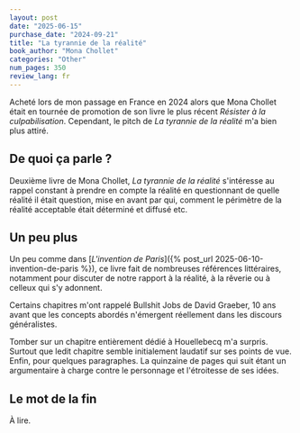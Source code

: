 ```yaml
---
layout: post
date: "2025-06-15"
purchase_date: "2024-09-21"
title: "La tyrannie de la réalité"
book_author: "Mona Chollet"
categories: "Other"
num_pages: 350
review_lang: fr
---
```


Acheté lors de mon passage en France en 2024 alors que Mona Chollet était en tournée de promotion de son livre le plus récent *Résister à la culpabilisation*. Cependant, le pitch de *La tyrannie de la réalité* m'a bien plus attiré.

## De quoi ça parle ?

Deuxième livre de Mona Chollet, *La tyrannie de la réalité* s'intéresse au rappel constant à prendre en compte la réalité en questionnant de quelle réalité il était question, mise en avant par qui, comment le périmètre de la réalité acceptable était déterminé et diffusé etc.

## Un peu plus

Un peu comme dans [*L'invention de Paris*]({% post_url 2025-06-10-invention-de-paris %}), ce livre fait de nombreuses références littéraires, notamment pour discuter de notre rapport à la réalité, à la rêverie ou à celleux qui s'y adonnent.

Certains chapitres m'ont rappelé Bullshit Jobs de David Graeber, 10 ans avant que les concepts abordés n'émergent réellement dans les discours généralistes.

Tomber sur un chapitre entièrement dédié à Houellebecq m'a surpris. Surtout que ledit chapitre semble initialement laudatif sur ses points de vue. Enfin, pour quelques paragraphes. La quinzaine de pages qui suit étant un argumentaire à charge contre le personnage et l'étroitesse de ses idées.

## Le mot de la fin

À lire.